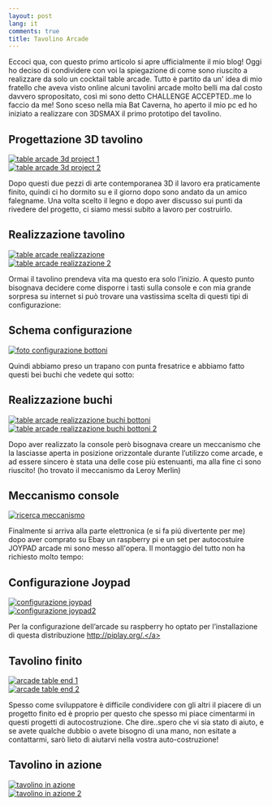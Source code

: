 ```yaml
---
layout: post
lang: it
comments: true
title: Tavolino Arcade
---
```

Eccoci qua, con questo primo articolo si apre ufficialmente il mio blog!
Oggi ho deciso di condividere con voi la spiegazione di come sono riuscito a realizzare da solo un cocktail table arcade.
Tutto è partito da un' idea di mio fratello che aveva visto online alcuni tavolini arcade molto belli ma dal costo davvero spropositato, così mi sono detto CHALLENGE ACCEPTED..me lo faccio da me!
Sono sceso nella mia Bat Caverna, ho aperto il mio pc ed ho iniziato a realizzare con 3DSMAX il primo prototipo del tavolino.

<div id="gallery">
    <h2>Progettazione 3D tavolino</h2>
    <div class="row">
        <article class="6u 12u$(xsmall) work-item">
            <a href="/images/table-arcade/3d-project-arcade-table1.jpg" class="image fit thumb"><img src="/images/table-arcade/3d-project-arcade-table1.jpg" alt="table arcade 3d project 1" /></a>
        </article>
        <article class="6u$ 12u$(xsmall) work-item">
            <a href="/images/table-arcade/3d-project-arcade-table2.jpg" class="image fit thumb"><img src="/images/table-arcade/3d-project-arcade-table2.jpg"  alt="table arcade 3d project 2" /></a>
        </article>
    </div>
</div>

Dopo questi due pezzi di arte contemporanea 3D il lavoro era praticamente finito, quindi ci ho dormito su e il giorno dopo sono andato da un amico falegname.
Una volta scelto il legno e dopo aver discusso sui punti da rivedere del progetto, ci siamo messi subito a lavoro per costruirlo.

<div id="gallery">
    <h2>Realizzazione tavolino</h2>
    <div class="row">
        <article class="6u 12u$(xsmall) work-item">
            <a href="/images/table-arcade/table-arcade-wood.jpg" class="image fit thumb"><img  src="/images/table-arcade/table-arcade-wood.jpg" alt="table arcade realizzazione" /></a>
        </article>
        <article class="6u$ 12u$(xsmall) work-item">
            <a href="/images/table-arcade/table-arcade-wood-1.jpg" class="image fit thumb"><img src="/images/table-arcade/table-arcade-wood-1.jpg" alt="table arcade realizzazione 2" /></a>
        </article>
    </div>
</div>

Ormai il tavolino prendeva vita ma questo era solo l’inizio.
A questo punto bisognava decidere come disporre i tasti sulla console e con mia grande sorpresa su internet si può trovare una vastissima scelta di questi tipi di configurazione:

<div id="gallery">
    <h2>Schema configurazione</h2>
    <div class="row">
        <article class="6u 12u$(xsmall) work-item">
            <a href="/images/table-arcade/button-arcade-configuration.png" class="image fit thumb"><img src="/images/table-arcade/button-arcade-configuration.png" alt="foto configurazione bottoni" /></a>
        </article>
    </div>
</div>

Quindi abbiamo preso un trapano con punta fresatrice e abbiamo fatto questi bei buchi che vedete qui sotto:

<div id="gallery">
    <h2>Realizzazione buchi</h2>
    <div class="row">
        <article class="6u 12u$(xsmall) work-item">
            <a href="/images/table-arcade/table-arcade-buttons-hole.jpg" class="image fit thumb"><img src="/images/table-arcade/table-arcade-buttons-hole.jpg" alt="table arcade realizzazione buchi bottoni" /></a>
        </article>
        <article class="6u$ 12u$(xsmall) work-item">
            <a href="/images/table-arcade/table-arcade-buttons-hole2.jpg" class="image fit thumb"><img src="/images/table-arcade/table-arcade-buttons-hole2.jpg"  alt="table arcade realizzazione buchi bottoni 2" /></a>
        </article>
    </div>
</div>

Dopo aver realizzato la console però bisognava  creare un meccanismo che la lasciasse aperta in posizione orizzontale durante l’utilizzo come arcade, e ad essere sincero è stata una delle cose più estenuanti, ma alla fine ci sono riuscito! (ho trovato il meccanismo da Leroy Merlin)

<div id="gallery">
    <h2>Meccanismo console</h2>
    <div class="row">
        <article class="6u 12u$(xsmall) work-item">
            <a href="/images/table-arcade/table-arcade-find-mechanism.jpg" class="image fit thumb"><img src="/images/table-arcade/table-arcade-find-mechanism.jpg" alt="ricerca meccanismo" /></a>
        </article>
    </div>
</div>

Finalmente si arriva alla parte elettronica (e si fa piú divertente per me) dopo aver comprato su Ebay un raspberry pi e un set per autocostuire JOYPAD arcade mi sono messo all'opera.
Il montaggio del tutto non ha richiesto molto tempo:

<div id="gallery">
    <h2>Configurazione Joypad</h2>
    <div class="row">
        <article class="6u 12u$(xsmall) work-item">
            <a href="/images/table-arcade/Joypad-mount-1.jpg" class="image fit thumb"><img src="/images/table-arcade/Joypad-mount-1.jpg" alt="configurazione joypad" /></a>
        </article>
        <article class="6u$ 12u$(xsmall) work-item">
            <a href="/images/table-arcade/Joypad-mount-2.jpg" class="image fit thumb"><img src="/images/table-arcade/Joypad-mount-2.jpg"  alt="configurazione joypad2" /></a>
        </article>
    </div>
</div>

Per la configurazione dell’arcade su raspberry ho optato per l’installazione di questa distribuzione <a href="http://piplay.org/">http://piplay.org/.</a>

<div id="gallery">
    <h2>Tavolino finito</h2>
    <div class="row">
        <article class="6u 12u$(xsmall) work-item">
            <a href="/images/table-arcade/table-arcade-end1.jpg" class="image fit thumb"><img src="/images/table-arcade/table-arcade-end1.jpg" alt="arcade table end 1"/></a>
        </article>
        <article class="6u$ 12u$(xsmall) work-item">
            <a href="/images/table-arcade/table-arcade-end2.jpg" class="image fit thumb"><img src="/images/table-arcade/table-arcade-end2.jpg"  alt="arcade table end 2" /></a>
        </article>
    </div>
</div>

Spesso come sviluppatore è difficile condividere con gli altri il piacere di un progetto finito ed è proprio per questo che spesso mi piace cimentarmi in questi progetti di autocostruzione.
Che dire..spero che vi sia stato di aiuto, e se avete qualche dubbio o avete bisogno di una mano, non esitate a contattarmi, sarò lieto di aiutarvi nella vostra auto-costruzione!

<div id="gallery">
    <h2>Tavolino in  azione</h2>
    <div class="row">
        <article class="6u 12u$(xsmall) work-item">
            <a href="/images/table-arcade/table-arcade-in-action.jpg" class="image fit thumb"><img src="/images/table-arcade/table-arcade-in-action.jpg" alt="tavolino in azione" /></a>
        </article>
        <article class="6u$ 12u$(xsmall) work-item">
            <a href="/images/table-arcade/table-arcade-in-action2.jpg" class="image fit thumb"><img src="/images/table-arcade/table-arcade-in-action2.jpg" alt="tavolino in azione 2" /></a>
        </article>
    </div>
</div>
